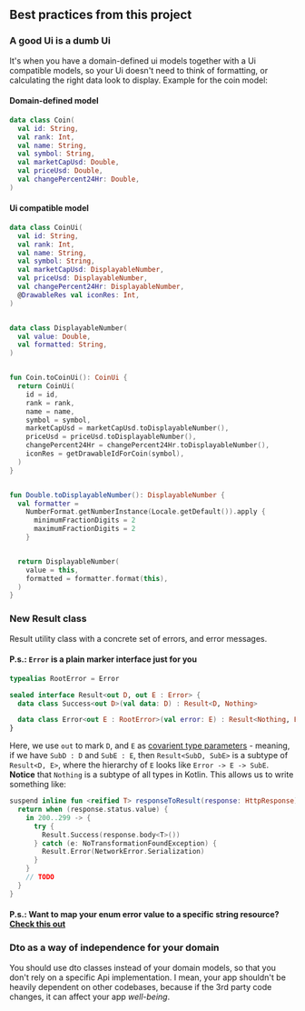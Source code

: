 ## Best practices from this project

### A good Ui is a dumb Ui
It's when you have a domain-defined ui models together with a Ui compatible models, so your Ui doesn't need to think of
formatting, or calculating the right data look to display. Example for the coin model:

#### Domain-defined model
```kotlin
data class Coin(
  val id: String,
  val rank: Int,
  val name: String,
  val symbol: String,
  val marketCapUsd: Double,
  val priceUsd: Double,
  val changePercent24Hr: Double,
)
```

#### Ui compatible model
```kotlin
data class CoinUi(
  val id: String,
  val rank: Int,
  val name: String,
  val symbol: String,
  val marketCapUsd: DisplayableNumber,
  val priceUsd: DisplayableNumber,
  val changePercent24Hr: DisplayableNumber,
  @DrawableRes val iconRes: Int,
)


data class DisplayableNumber(
  val value: Double,
  val formatted: String,
)


fun Coin.toCoinUi(): CoinUi {
  return CoinUi(
    id = id,
    rank = rank,
    name = name,
    symbol = symbol,
    marketCapUsd = marketCapUsd.toDisplayableNumber(),
    priceUsd = priceUsd.toDisplayableNumber(),
    changePercent24Hr = changePercent24Hr.toDisplayableNumber(),
    iconRes = getDrawableIdForCoin(symbol),
  )
}


fun Double.toDisplayableNumber(): DisplayableNumber {
  val formatter =
    NumberFormat.getNumberInstance(Locale.getDefault()).apply {
      minimumFractionDigits = 2
      maximumFractionDigits = 2
    }


  return DisplayableNumber(
    value = this,
    formatted = formatter.format(this),
  )
}
```

### New Result class
Result utility class with a concrete set of errors, and error messages.

#### P.s.: `Error` is a plain marker interface just for you
```kotlin
typealias RootError = Error

sealed interface Result<out D, out E : Error> {
  data class Success<out D>(val data: D) : Result<D, Nothing>

  data class Error<out E : RootError>(val error: E) : Result<Nothing, E>
}
```

Here, we use `out` to mark `D`, and `E` as [covarient type parameters][varience] - meaning, if we have `SubD : D` and `SubE : E`,
then `Result<SubD, SubE>` is a subtype of `Result<D, E>`, where the hierarchy of `E` looks like `Error -> E -> SubE`. **Notice** that `Nothing` is a subtype of all types in Kotlin.
This allows us to write something like:

```kotlin
suspend inline fun <reified T> responseToResult(response: HttpResponse): Result<T, NetworkError> {
  return when (response.status.value) {
    in 200..299 -> {
      try {
        Result.Success(response.body<T>())
      } catch (e: NoTransformationFoundException) {
        Result.Error(NetworkError.Serialization)
      }
    }
    // TODO
  }
}
```

#### P.s.: Want to map your enum error value to a specific string resource? [Check this out][string-resource-wo-context]

### Dto as a way of independence for your domain
You should use dto classes instead of your domain models, so that you don't rely on a specific Api implementation. I mean, your
app shouldn't be heavily dependent on other codebases, because if the 3rd party code changes, it can affect your app *well-being*.


[string-resource-wo-context]: https://youtu.be/mB1Lej0aDus?si=yzYd-7Ndp3Jjy-Ie
[varience]: https://en.m.wikipedia.org/wiki/Covariance_and_contravariance_(computer_science)
